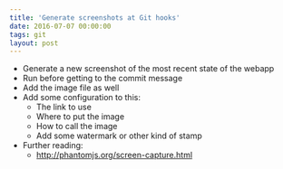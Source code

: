 ```yaml
---
title: 'Generate screenshots at Git hooks'
date: 2016-07-07 00:00:00 
tags: git
layout: post
---
```

- Generate a new screenshot of the most recent state of the webapp
- Run before getting to the commit message
- Add the image file as well
- Add some configuration to this:
  + The link to use
  + Where to put the image
  + How to call the image
  + Add some watermark or other kind of stamp
- Further reading:
  + http://phantomjs.org/screen-capture.html
